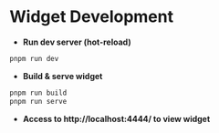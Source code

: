 # Widget Development
- **Run dev server (hot-reload)**
```bash
pnpm run dev
```

- **Build & serve widget**
```bash
pnpm run build
pnpm run serve
```

- **Access to http://localhost:4444/ to view widget** 